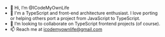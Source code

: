 - 👋 Hi, I’m @ICodeMyOwnLife
- 👀 I'm a TypeScript and front-end architecture enthusiast. I love porting or helping others port a project from JavaScript to TypeScript.
- 💞️ I’m looking to collaborate on TypeScript frontend projects (of course).
- 📫 Reach me at icodemyownlife@gmail.com

<!---
ICodeMyOwnLife/ICodeMyOwnLife is a ✨ special ✨ repository because its `README.md` (this file) appears on your GitHub profile.
You can click the Preview link to take a look at your changes.
--->
